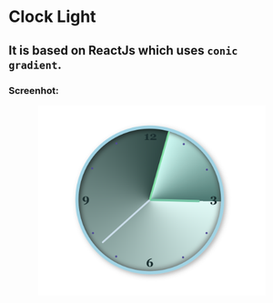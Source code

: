 # Clock Light

## It is based on ReactJs which uses `conic gradient`.

### Screenhot:
<div align="center">
<img src="./screenshots/clocklight.png" width="400" height="center">
</div>

